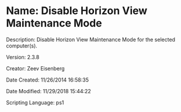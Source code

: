 ﻿# Name: Disable Horizon View Maintenance Mode

Description: Disable Horizon View Maintenance Mode for the selected computer(s).

Version: 2.3.8

Creator: Zeev Eisenberg

Date Created: 11/26/2014 16:58:35

Date Modified: 11/29/2018 15:44:22

Scripting Language: ps1

